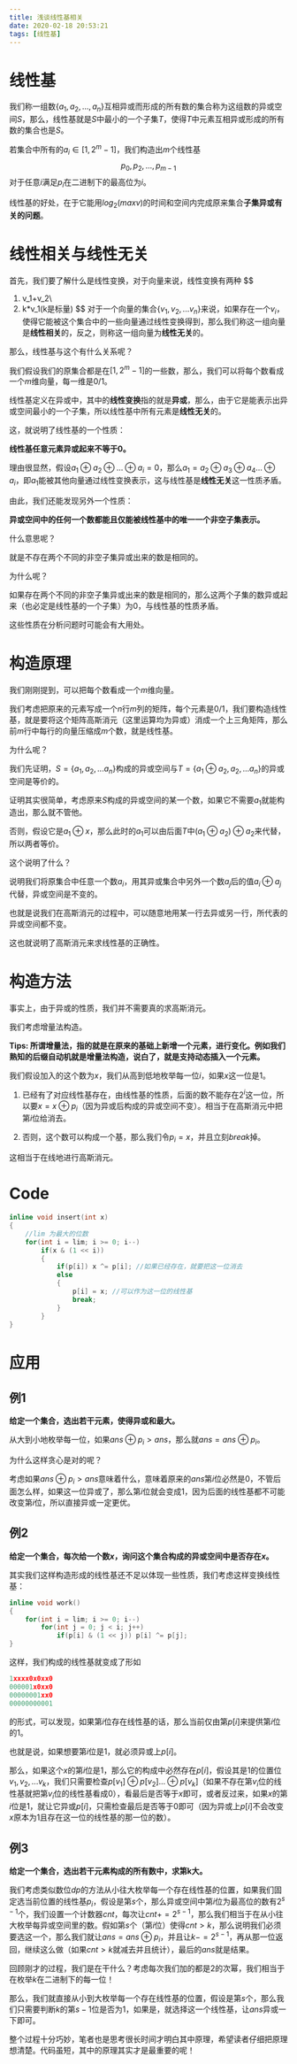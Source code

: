 ```yaml
---
title: 浅谈线性基相关
date: 2020-02-18 20:53:21
tags: [线性基]
---
```


# 线性基

我们称一组数$\{a_1,a_2,...,a_n\}$互相异或而形成的所有数的集合称为这组数的异或空间$S$，那么，线性基就是$S$中最小的一个子集$T$，使得$T$中元素互相异或形成的所有数的集合也是$S$。

若集合中所有的$a_i \in [1, 2^m-1]$，我们构造出$m$个线性基
$$
p_0,p_2,...,p_{m-1}
$$
对于任意$i$满足$p_i$在二进制下的最高位为$i$。

线性基的好处，在于它能用$log_2(maxv)$的时间和空间内完成原来集合**子集异或有关的问题**。

<!--more-->

# 线性相关与线性无关

首先，我们要了解什么是线性变换，对于向量来说，线性变换有两种
$$
1. v_1+v_2\\
2. k*v_1(k是标量)
$$
对于一个向量的集合$\{v_1,v_2,...v_n\}$来说，如果存在一个$v_i$，使得它能被这个集合中的一些向量通过线性变换得到，那么我们称这一组向量是**线性相关**的，反之，则称这一组向量为**线性无关**的。

那么，线性基与这个有什么关系呢？

我们假设我们的原集合都是在$[1,2^m-1]$的一些数，那么，我们可以将每个数看成一个$m$维向量，每一维是$0/1$。

线性基定义在异或中，其中的**线性变换**指的就是**异或**，那么，由于它是能表示出异或空间最小的一个子集，所以线性基中所有元素是**线性无关**的。

这，就说明了线性基的一个性质：

**线性基任意元素异或起来不等于0。**

理由很显然，假设$a_1\oplus a_2\oplus ...\oplus a_i = 0$，那么$a_1=a_2\oplus a_3\oplus a_4...\oplus a_i$，即$a_1$能被其他向量通过线性变换表示，这与线性基是**线性无关**这一性质矛盾。

由此，我们还能发现另外一个性质：

**异或空间中的任何一个数都能且仅能被线性基中的唯一一个非空子集表示。**

什么意思呢？

就是不存在两个不同的非空子集异或出来的数是相同的。

为什么呢？

如果存在两个不同的非空子集异或出来的数是相同的，那么这两个子集的数异或起来（也必定是线性基的一个子集）为$0$，与线性基的性质矛盾。

这些性质在分析问题时可能会有大用处。

# 构造原理

我们刚刚提到，可以把每个数看成一个$m$维向量。

我们考虑把原来的元素写成一个$n$行$m$列的矩阵，每个元素是$0/1$，我们要构造线性基，就是要将这个矩阵高斯消元（这里运算均为异或）消成一个上三角矩阵，那么前$m$行中每行的向量压缩成$m$个数，就是线性基。

为什么呢？

我们先证明，$S=\{a_1,a_2,...a_n\}$构成的异或空间与$T=\{a_1\oplus a_2,a_2,...a_n\}$的异或空间是等价的。

证明其实很简单，考虑原来$S$构成的异或空间的某一个数，如果它不需要$a_1$就能构造出，那么就不管他。

否则，假设它是$a_1\oplus x$，那么此时的$a_1$可以由后面$T$中$(a_1\oplus a_2)\oplus a_2$来代替，所以两者等价。

这个说明了什么？

说明我们将原集合中任意一个数$a_i$，用其异或集合中另外一个数$a_j$后的值$a_i\oplus a_j$代替，异或空间是不变的。

也就是说我们在高斯消元的过程中，可以随意地用某一行去异或另一行，所代表的异或空间都不变。

这也就说明了高斯消元来求线性基的正确性。

# 构造方法

事实上，由于异或的性质，我们并不需要真的求高斯消元。

我们考虑增量法构造。

**Tips: 所谓增量法，指的就是在原来的基础上新增一个元素，进行变化。例如我们熟知的后缀自动机就是增量法构造，说白了，就是支持动态插入一个元素。**

我们假设加入的这个数为$x$，我们从高到低地枚举每一位$i$，如果$x$这一位是$1$。

1. 已经有了对应线性基存在，由线性基的性质，后面的数不能存在$2^i$这一位，所以要$x=x\oplus p_i$（因为异或后构成的异或空间不变）。相当于在高斯消元中把第$i$位给消去。

2. 否则，这个数可以构成一个基，那么我们令$p_i=x$，并且立刻$break$掉。

这相当于在线地进行高斯消元。

# Code

```c++
inline void insert(int x)
{
    //lim 为最大的位数
    for(int i = lim; i >= 0; i--)
        if(x & (1 << i))
        {
            if(p[i]) x ^= p[i]; //如果已经存在，就要把这一位消去
            else
            {
                p[i] = x; //可以作为这一位的线性基
                break;
            }
        }
}
```

# 应用

## 例1

**给定一个集合，选出若干元素，使得异或和最大。**

从大到小地枚举每一位，如果$ans\oplus p_i > ans$，那么就$ans=ans\oplus p_i$。

为什么这样贪心是对的呢？

考虑如果$ans\oplus p_i>ans$意味着什么，意味着原来的$ans$第$i$位必然是$0$，不管后面怎么样，如果这一位异或了，那么第$i$位就会变成$1$，因为后面的线性基都不可能改变第$i$位，所以直接异或一定更优。

## 例2

**给定一个集合，每次给一个数$x$，询问这个集合构成的异或空间中是否存在$x$。**

其实我们这样构造形成的线性基还不足以体现一些性质，我们考虑这样变换线性基：

```c++
inline void work()
{
    for(int i = lim; i >= 0; i--)
        for(int j = 0; j < i; j++)
            if(p[i] & (1 << j)) p[i] ^= p[j];
}
```

这样，我们构成的线性基就变成了形如

```c++
1xxxx0x0xx0
000001x0xx0
00000001xx0
00000000001
```

的形式，可以发现，如果第$i$位存在线性基的话，那么当前仅由第$p[i]$来提供第$i$位的$1$。

也就是说，如果想要第$i$位是$1$，就必须异或上$p[i]$。

那么，如果这个$x$的第$i$位是$1$，那么它的构成中必然存在$p[i]$，假设其是$1$的位置位$v_1,v_2,...v_k$，我们只需要检查$p[v_1]\oplus p[v_2]...\oplus p[v_k]$（如果不存在第$v_i$位的线性基就把第$v_i$位的线性基看成$0$），看最后是否等于$x$即可，或者反过来，如果$x$的第$i$位是$1$，就让它异或$p[i]$，只需检查最后是否等于$0$即可（因为异或上$p[i]$不会改变$x$原本为$1$且存在这一位的线性基的那一位的数）。

## 例3

**给定一个集合，选出若干元素构成的所有数中，求第k大。**

我们考虑类似数位$dp$的方法从小往大枚举每一个存在线性基的位置，如果我们固定选当前位置的线性基$p_i$，假设是第$s$个，那么异或空间中第$i$位为最高位的数有$2^{s-1}$个，我们设置一个计数器$cnt$，每次让$cnt+=2^{s-1}$，那么我们相当于在从小往大枚举每异或空间里的数。假如第$s$个（第$i$位）使得$cnt>k$，那么说明我们必须要选这一个，那么我们就让$ans=ans\oplus p_i$，并且让$k-=2^{s-1}$，再从那一位返回，继续这么做（如果$cnt>k$就减去并且统计），最后的$ans$就是结果。

回顾刚才的过程，我们是在干什么？考虑每次我们加的都是$2$的次幂，我们相当于在枚举$k$在二进制下的每一位！

那么，我们就直接从小到大枚举每一个存在线性基的位置，假设是第$s$个，那么我们只需要判断$k$的第$s-1$位是否为$1$，如果是，就选择这一个线性基，让$ans$异或一下即可。

整个过程十分巧妙，笔者也是思考很长时间才明白其中原理，希望读者仔细把原理想清楚。代码虽短，其中的原理其实才是最重要的呢！